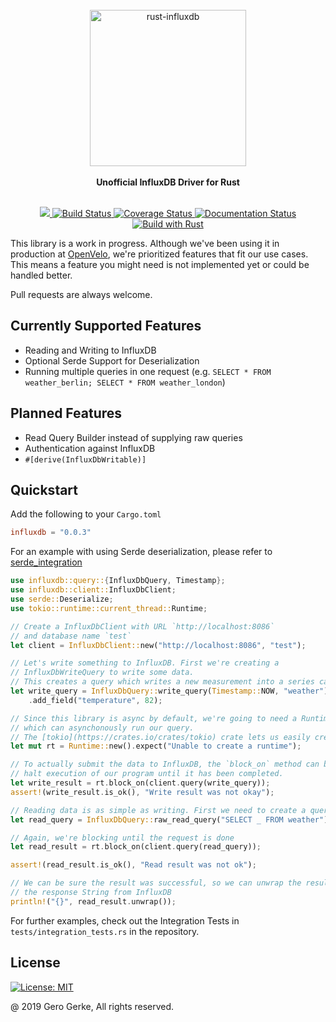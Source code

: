 <div align="center">
    <br/>
    <img
        alt="rust-influxdb"
        src="https://i.imgur.com/4k7l8XJ.png"
        width=250px />
    <br/>
    <br/>
    <strong>Unofficial InfluxDB Driver for Rust</strong>
</div>
<br/>
<p align="center">
    <a href="https://crates.io/crates/influxdb">
        <img src="https://img.shields.io/crates/v/influxdb.svg"/>
    </a>
    <a href="https://travis-ci.org/Empty2k12/influxdb-rust">
        <img src="https://travis-ci.org/Empty2k12/influxdb-rust.svg?branch=master" alt='Build Status' />
    </a>
    <a href="https://coveralls.io/github/Empty2k12/influxdb-rust?branch=master">
        <img src="https://coveralls.io/repos/github/Empty2k12/influxdb-rust/badge.svg?branch=master" alt='Coverage Status' />
    </a>
    <a href="https://docs.rs/crate/influxdb">
        <img src="https://docs.rs/influxdb/badge.svg" alt='Documentation Status' />
    </a>
    <a href="https://www.rust-lang.org/en-US/">
        <img src="https://img.shields.io/badge/Made%20with-Rust-orange.svg" alt='Build with Rust' />
    </a>
</p>

This library is a work in progress. Although we've been using it in production at [OpenVelo](https://openvelo.org/),
we're prioritized features that fit our use cases. This means a feature you might need is not implemented
yet or could be handled better.

Pull requests are always welcome.

## Currently Supported Features

-   Reading and Writing to InfluxDB
-   Optional Serde Support for Deserialization
-   Running multiple queries in one request (e.g. `SELECT * FROM weather_berlin; SELECT * FROM weather_london`)

## Planned Features

-   Read Query Builder instead of supplying raw queries
-   Authentication against InfluxDB
-   `#[derive(InfluxDbWritable)]`

## Quickstart

Add the following to your `Cargo.toml`

```toml
influxdb = "0.0.3"
```

For an example with using Serde deserialization, please refer to [serde_integration](crate::integrations::serde_integration)

```rust
use influxdb::query::{InfluxDbQuery, Timestamp};
use influxdb::client::InfluxDbClient;
use serde::Deserialize;
use tokio::runtime::current_thread::Runtime;

// Create a InfluxDbClient with URL `http://localhost:8086`
// and database name `test`
let client = InfluxDbClient::new("http://localhost:8086", "test");

// Let's write something to InfluxDB. First we're creating a
// InfluxDbWriteQuery to write some data.
// This creates a query which writes a new measurement into a series called `weather`
let write_query = InfluxDbQuery::write_query(Timestamp::NOW, "weather")
    .add_field("temperature", 82);

// Since this library is async by default, we're going to need a Runtime,
// which can asynchonously run our query.
// The [tokio](https://crates.io/crates/tokio) crate lets us easily create a new Runtime.
let mut rt = Runtime::new().expect("Unable to create a runtime");

// To actually submit the data to InfluxDB, the `block_on` method can be used to
// halt execution of our program until it has been completed.
let write_result = rt.block_on(client.query(write_query));
assert!(write_result.is_ok(), "Write result was not okay");

// Reading data is as simple as writing. First we need to create a query
let read_query = InfluxDbQuery::raw_read_query("SELECT _ FROM weather");

// Again, we're blocking until the request is done
let read_result = rt.block_on(client.query(read_query));

assert!(read_result.is_ok(), "Read result was not ok");

// We can be sure the result was successful, so we can unwrap the result to get
// the response String from InfluxDB
println!("{}", read_result.unwrap());
```

For further examples, check out the Integration Tests in `tests/integration_tests.rs`
in the repository.

## License

[![License: MIT](https://img.shields.io/badge/License-MIT-yellow.svg)](https://opensource.org/licenses/MIT)

@ 2019 Gero Gerke, All rights reserved.
